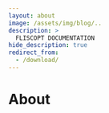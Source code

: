 ```yaml
---
layout: about
image: /assets/img/blog/..
description: >
  FLISCOPT DOCUMENTATION
hide_description: true
redirect_from:
  - /download/
---
```


# About

<!--author-->

